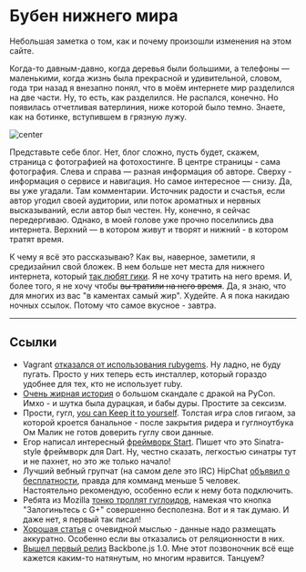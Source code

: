 # Бубен нижнего мира

Небольшая заметка о том, как и почему произошли изменения на этом сайте.

Когда-то давным-давно, когда деревья были большими, а телефоны — маленькими, когда жизнь была прекрасной и удивительной, словом, года три назад я внезапно понял, что в моём интернете мир разделился на две части. Ну, то есть, как разделился. Не распался, конечно. Но появилась отчетливая ватерлиния, ниже которой было темно. Знаете, как на ботинке, вступившем в грязную лужу.

![center](http://img-fotki.yandex.ru/get/6439/9320383.8/0_88f00_e4910e1_L.jpeg)

Представьте себе блог. Нет, блог сложно, пусть будет, скажем, страница с фотографией на фотохостинге. В центре страницы - сама фотография. Слева и справа — разная информация об авторе. Сверху - информация о сервисе и навигация. Но самое интересное — снизу. Да, вы уже угадали. Там комментарии. Источник радости и счастья, если автор угодил своей аудитории, или поток ароматных и нервных высказываний, если автор был честен. Ну, конечно, я сейчас передергиваю. Однако, в моей голове уже прочно поселились два интернета. Верхний — в котором живут и творят и нижний - в котором тратят время.

К чему я всё это рассказываю? Как вы, наверное, заметили, я средизайнил свой бложек. В нем больше нет места для нижнего интернета, который [так любят гики](/post/2012-08-21-geekery/). Я не хочу тратить на него время. И, более того, я не хочу чтобы ~~вы тратили на него время~~. Да, я знаю, что для многих из вас "в каментах самый жир". Худейте. А я пока накидаю ночных ссылок. Потому что самое вкусное - завтра.

------

## Ссылки

* Vagrant [отказался от использования rubygems](http://mitchellh.com/abandoning-rubygems). Ну ладно, не буду пугать. Просто у них теперь есть инсталлер, который гораздо удобнее для тех, кто не использует ruby.
* [Очень жирная история](http://www.dailydot.com/society/pycon-dongle-joke-misogyny-sexism-adria-richards/) о большом скандале с дракой на PyCon. Имхо - и шутка была дурацкая, и бабы дуры. Простите за сексизм.
* Прости, гугл, [you can Keep it to yourself](http://gigaom.com/2013/03/20/sorry-google-you-can-keep-it-to-yourself/). Толстая игра слов гигаом, за которой кроется банальное - после закрытия ридера и гуглноутбука Ом Малик не готов доверить гуглу свои данные.
* Егор написал интересный [фреймворк Start](https://github.com/lvivski/start). Пишет что это Sinatra-style фреймворк для Dart. Ну, честно сказать, легкостью синатры тут и не пахнет, но это же только начало!
* Лучший вебный групчат (на самом деле это IRC) HipChat [объявил о бесплатности](http://blog.hipchat.com/2013/03/21/hipchat-now-free-for-teams-of-5-users-or-fewer/), правда для комманд меньше 5 человек. Настоятельно рекомендую, особенно если к нему бота подключить.
* Ребята из Mozilla [тонко троллят гуглоидов](http://identity.mozilla.com/post/45842909320/users-dont-like-social-login), намекая что кнопка "Залогиньтесь с G+" совершенно бесполезна. Вот и я так думаю. И даже нет, я первый так писал!
* [Хорошая статья](http://davidcel.is/blog/2013/03/20/the-story-of-my-redis-database/) с очевидной мыслью - данные надо размещать аккуратно. Особенно если вы отказались от реляционности в них.
* [Вышел первый релиз](http://ashkenas.com/backbonejs-1.0/) Backbone.js 1.0. Мне этот позвоночник всё еще кажется каким-то натянутым, но многим нравится. Танцуем?
